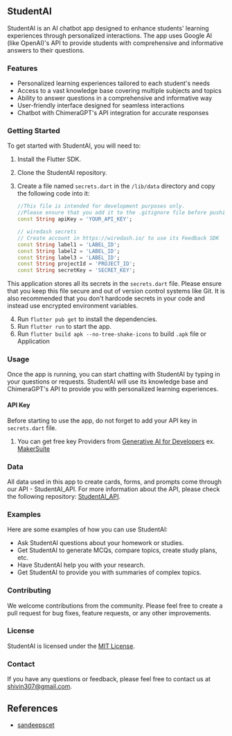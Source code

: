 ## StudentAI

StudentAI is an AI chatbot app designed to enhance students' learning experiences through personalized interactions. The app uses Google AI (like OpenAI)'s API to provide students with comprehensive and informative answers to their questions.

### Features

* Personalized learning experiences tailored to each student's needs
* Access to a vast knowledge base covering multiple subjects and topics
* Ability to answer questions in a comprehensive and informative way
* User-friendly interface designed for seamless interactions
* Chatbot with ChimeraGPT's API integration for accurate responses

### Getting Started

To get started with StudentAI, you will need to:

1. Install the Flutter SDK.
2. Clone the StudentAI repository.
3. Create a file named `secrets.dart` in the `/lib/data` directory and copy the following code into it:

    ```dart
    //This file is intended for development purposes only.
	//Please ensure that you add it to the .gitignore file before pushing your source code anywhere.
    const String apiKey = 'YOUR_API_KEY';
	
    // wiredash secrets
    // Create account in https://wiredash.io/ to use its Feedback SDK
    const String label1 = 'LABEL_ID';
    const String label2 = 'LABEL_ID';
    const String label3 = 'LABEL_ID';
    const String projectId = 'PROJECT_ID';
    const String secretKey = 'SECRET_KEY';
    ```

 This application stores all its secrets in the `secrets.dart` file. Please ensure that you keep this file secure and out of version control systems like Git. It is also recommended that you don't hardcode secrets in your code and instead use encrypted environment variables.

4. Run `flutter pub get` to install the dependencies.
5. Run `flutter run` to start the app.
6. Run `flutter build apk --no-tree-shake-icons` to build `.apk` file or Application

### Usage

Once the app is running, you can start chatting with StudentAI by typing in your questions or requests. StudentAI will use its knowledge base and ChimeraGPT's API to provide you with personalized learning experiences.

#### API Key
Before starting to use the app, do not forget to add your API key in  `secrets.dart` file.

1. You can get free key Providers from [Generative AI for Developers](https://developers.generativeai.google/#)
   ex. [MakerSuite](https://makersuite.google.com/app/apikey)

### Data
All data used in this app to create cards, forms, and prompts come through our API - StudentAI_API. 
For more information about the API, please check the following repository: [StudentAI_API](https://github.com/Avadhkumar-geek/StudentAI_API).

### Examples

Here are some examples of how you can use StudentAI:

* Ask StudentAI questions about your homework or studies.
* Get StudentAI to generate MCQs, compare topics, create study plans, etc.
* Have StudentAI help you with your research.
* Get StudentAI to provide you with summaries of complex topics.

### Contributing

We welcome contributions from the community. Please feel free to create a pull request for bug fixes, feature requests, or any other improvements.

### License

StudentAI is licensed under the [MIT License](LICENSE).

### Contact

If you have any questions or feedback, please feel free to contact us at <shivin307@gmail.com>.

## References

* [sandeepscet](https://github.com/sandeepscet/prompt-apps)
